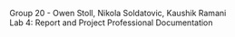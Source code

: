 Group 20 - Owen Stoll, Nikola Soldatovic, Kaushik Ramani <br>
Lab 4: Report and Project Professional Documentation
